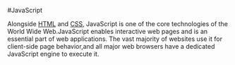 #JavaScript
Alongside [HTML](/wiki/HTML) and [CSS](/wiki/CSS), JavaScript is one of the core technologies of the World Wide Web.JavaScript enables interactive web pages and is an essential part of web applications. The vast majority of websites use it for client-side page behavior,and all major web browsers have a dedicated JavaScript engine to execute it.